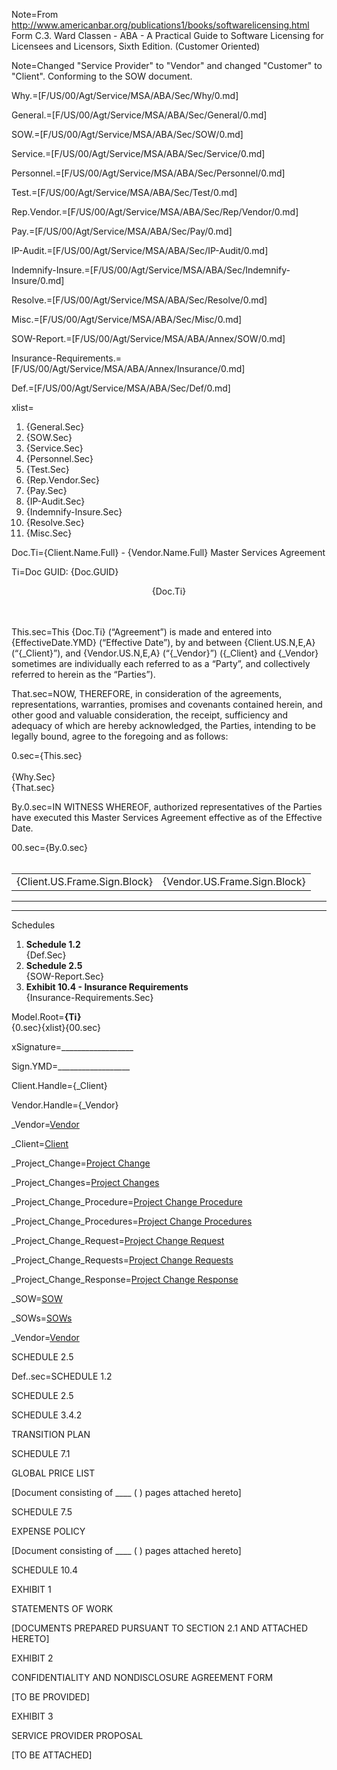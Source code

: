 Note=From http://www.americanbar.org/publications1/books/softwarelicensing.html  Form C.3.  Ward Classen - ABA - A Practical Guide to Software Licensing for Licensees and Licensors, Sixth Edition.   (Customer Oriented)

Note=Changed "Service Provider" to "Vendor" and changed "Customer" to "Client".  Conforming to the SOW document.

Why.=[F/US/00/Agt/Service/MSA/ABA/Sec/Why/0.md]

General.=[F/US/00/Agt/Service/MSA/ABA/Sec/General/0.md]

SOW.=[F/US/00/Agt/Service/MSA/ABA/Sec/SOW/0.md]

Service.=[F/US/00/Agt/Service/MSA/ABA/Sec/Service/0.md]

Personnel.=[F/US/00/Agt/Service/MSA/ABA/Sec/Personnel/0.md]

Test.=[F/US/00/Agt/Service/MSA/ABA/Sec/Test/0.md]

Rep.Vendor.=[F/US/00/Agt/Service/MSA/ABA/Sec/Rep/Vendor/0.md]

Pay.=[F/US/00/Agt/Service/MSA/ABA/Sec/Pay/0.md]

IP-Audit.=[F/US/00/Agt/Service/MSA/ABA/Sec/IP-Audit/0.md]

Indemnify-Insure.=[F/US/00/Agt/Service/MSA/ABA/Sec/Indemnify-Insure/0.md]

Resolve.=[F/US/00/Agt/Service/MSA/ABA/Sec/Resolve/0.md]

Misc.=[F/US/00/Agt/Service/MSA/ABA/Sec/Misc/0.md]

SOW-Report.=[F/US/00/Agt/Service/MSA/ABA/Annex/SOW/0.md]

Insurance-Requirements.=[F/US/00/Agt/Service/MSA/ABA/Annex/Insurance/0.md]

Def.=[F/US/00/Agt/Service/MSA/ABA/Sec/Def/0.md]

xlist=<ol><li>{General.Sec}<li>{SOW.Sec}<li>{Service.Sec}<li>{Personnel.Sec}<li>{Test.Sec}<li>{Rep.Vendor.Sec}<li>{Pay.Sec}<li>{IP-Audit.Sec}<li>{Indemnify-Insure.Sec}<li>{Resolve.Sec}<li>{Misc.Sec}</ol>

Doc.Ti={Client.Name.Full} - {Vendor.Name.Full} Master Services Agreement

Ti=Doc GUID: {Doc.GUID}<center>{Doc.Ti}</center><br><br>

This.sec=This {Doc.Ti} (“Agreement”) is made and entered into {EffectiveDate.YMD} (“Effective Date”), by and between {Client.US.N,E,A} (“{_Client}”), and {Vendor.US.N,E,A} (“{_Vendor}”) ({_Client} and {_Vendor} sometimes are individually each referred to as a “Party”, and collectively referred to herein as the “Parties”).

That.sec=NOW, THEREFORE, in consideration of the agreements, representations, warranties, promises and covenants contained herein, and other good and valuable consideration, the receipt, sufficiency and adequacy of which are hereby acknowledged, the Parties, intending to be legally bound, agree to the foregoing and as follows:

0.sec={This.sec}<br><br>{Why.Sec}<br>{That.sec}

By.0.sec=IN WITNESS WHEREOF, authorized representatives of the Parties have executed this Master Services Agreement effective as of the Effective Date.

00.sec={By.0.sec}<br><br><table><tr><td>{Client.US.Frame.Sign.Block}</td><td>{Vendor.US.Frame.Sign.Block}</td></tr></table><hr><hr>Schedules</b><ol><li><b>Schedule 1.2</b><br>{Def.Sec}<li><b>Schedule 2.5</b><br>{SOW-Report.Sec}<li><b>Exhibit 10.4 - Insurance Requirements</b><br>{Insurance-Requirements.Sec}</ol>

Model.Root=<b>{Ti}</b><br>{0.sec}{xlist}{00.sec}

xSignature=__________________

Sign.YMD=__________________

Client.Handle={_Client}

Vendor.Handle={_Vendor}

_Vendor=<a href="#" class="definedterm">Vendor</a>

_Client=<a href="#" class="definedterm">Client</a>

_Project_Change=<a href="#" class="definedterm">Project Change</a>

_Project_Changes=<a href="#" class="definedterm">Project Changes</a>

_Project_Change_Procedure=<a href="#" class="definedterm">Project Change Procedure</a>

_Project_Change_Procedures=<a href="#" class="definedterm">Project Change Procedures</a>

_Project_Change_Request=<a href="#" class="definedterm">Project Change Request</a>

_Project_Change_Requests=<a href="#" class="definedterm">Project Change Requests</a>

_Project_Change_Response=<a href="#" class="definedterm">Project Change Response</a>


_SOW=<a href="#" class="definedterm">SOW</a>

_SOWs=<a href="#" class="definedterm">SOWs</a>

_Vendor=<a href="#" class="definedterm">Vendor</a>

SCHEDULE 2.5

Def..sec=SCHEDULE 1.2

SCHEDULE 2.5


SCHEDULE 3.4.2

TRANSITION PLAN

SCHEDULE 7.1

GLOBAL PRICE LIST

[Document consisting of ____ ( ) pages attached hereto]

SCHEDULE 7.5

EXPENSE POLICY

[Document consisting of ____ ( ) pages attached hereto]

SCHEDULE 10.4


EXHIBIT 1

STATEMENTS OF WORK

[DOCUMENTS PREPARED PURSUANT TO SECTION 2.1 AND ATTACHED HERETO]

EXHIBIT 2

CONFIDENTIALITY AND NONDISCLOSURE AGREEMENT FORM

[TO BE PROVIDED]

EXHIBIT 3

SERVICE PROVIDER PROPOSAL

[TO BE ATTACHED]
